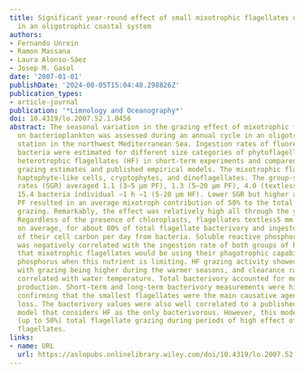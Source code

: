 ```yaml
---
title: Significant year‐round effect of small mixotrophic flagellates on bacterioplankton
  in an oligotrophic coastal system
authors:
- Fernando Unrein
- Ramon Massana
- Laura Alonso-Sáez
- Josep M. Gasol
date: '2007-01-01'
publishDate: '2024-08-05T15:04:48.298826Z'
publication_types:
- article-journal
publication: '*Limnology and Oceanography*'
doi: 10.4319/lo.2007.52.1.0456
abstract: The seasonal variation in the grazing effect of mixotrophic flagellates
  on bacterioplankton was assessed during an annual cycle in an oligotrophic coastal
  station in the northwest Mediterranean Sea. Ingestion rates of fluorescently labeled
  bacteria were estimated for different size categories of phytoflagellates (PF) and
  heterotrophic flagellates (HF) in short‐term experiments and compared with long‐term
  grazing estimates and published empirical models. The mixotrophic flagellates included
  haptophyte‐like cells, cryptophytes, and dinoflagellates. The group‐specific grazing
  rates (SGR) averaged 1.1 (3–5 µm PF), 1.3 (5–20 µm PF), 4.0 (textless5 µm HF), and
  15.4 bacteria individual −1 h −1 (5‐20 µm HF). Lower SGR but higher abundances of
  PF resulted in an average mixotroph contribution of 50% to the total flagellate
  grazing. Remarkably, the effect was relatively high all through the year (35–65%).
  Regardless of the presence of chloroplasts, flagellates textless5 mm in size accounted,
  on average, for about 80% of total flagellate bacterivory and ingested a large percentage
  of their cell carbon per day from bacteria. Soluble reactive phosphorus concentration
  was negatively correlated with the ingestion rate of both groups of PF, suggesting
  that mixotrophic flagellates would be using their phagotrophic capability to obtain
  phosphorus when this nutrient is limiting. HF grazing activity showed a marked seasonality,
  with grazing being higher during the warmer seasons, and clearance rates were positively
  correlated with water temperature. Total bacterivory accounted for most of the bacterial
  production. Short‐term and long‐term bacterivory measurements were highly correlated,
  confirming that the smallest flagellates were the main causative agent of bacterial
  loss. The bacterivory values were also well correlated to a published empirical
  model that considers HF as the only bacterivorous. However, this model underestimated
  (up to 50%) total flagellate grazing during periods of high effect of mixotrophic
  flagellates.
links:
- name: URL
  url: https://aslopubs.onlinelibrary.wiley.com/doi/10.4319/lo.2007.52.1.0456
---
```

